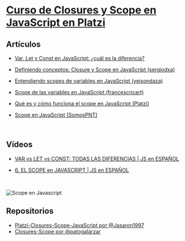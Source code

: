 # [Curso de Closures y Scope en JavaScript en Platzi](https://platzi.com/clases/scope/)

## Artículos

-   [Var, Let y Const en JavaScript: ¿cuál es la diferencia?](https://estradawebgroup.com/Post/Var--Let-y-Const-en-JavaScript---cual-es-la-diferencia-/20375)

-   [Definiendo conceptos: Closure y Scope en JavaScript (sergiodxa)](https://medium.com/@sergiodxa/definiendo-conceptos-closure-y-scope-en-javascript-9081f1e113e6)

-   [Entendiendo scopes de variables en JavaScript (yeisondaza)](https://yeisondaza.com/entendiendo-scopes-de-variables-en-javascript)

-   [Scope de las variables en JavaScript (francescricart)](https://francescricart.com/scope-variables-js/)

-   [Qué es y cómo funciona el scope en JavaScript (Platzi)](https://platzi.com/blog/como-funciona-el-scope-en-javascript/)

-   [Scope en JavaScript (SomosPNT)](https://somospnt.com/blog/120-scope-en-javascript)

<br>

## Vídeos

-   [VAR vs LET vs CONST: TODAS LAS DIFERENCIAS | JS en ESPAÑOL](https://www.youtube.com/watch?v=ojrvxYcKeYg)

-   [6. EL SCOPE en JAVASCRIPT | JS en ESPAÑOL](https://www.youtube.com/watch?v=s-7C09ymzK8)

<br>

![Scope en Javascript](https://i.imgur.com/rZGPpwN.jpg)

## Repositorios

-   [Platzi-Closures-Scope-JavaScript por @Jasaron1997](https://github.com/Jasaron1997/Platzi-Closures-Scope-JavaScript)
-   [Closures-Scope por @patogalarzar](https://github.com/patogalarzar/code-notes/tree/main/Closures-Scope)

